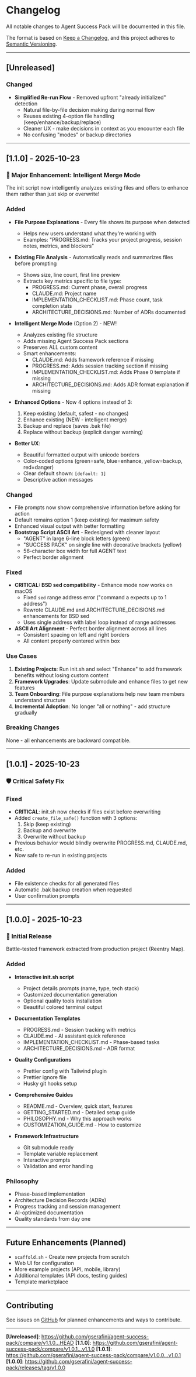 # Changelog

All notable changes to Agent Success Pack will be documented in this file.

The format is based on [Keep a Changelog](https://keepachangelog.com/en/1.0.0/),
and this project adheres to [Semantic Versioning](https://semver.org/spec/v2.0.0.html).

---

## [Unreleased]

### Changed

- **Simplified Re-run Flow** - Removed upfront "already initialized" detection
  - Natural file-by-file decision making during normal flow
  - Reuses existing 4-option file handling (keep/enhance/backup/replace)
  - Cleaner UX - make decisions in context as you encounter each file
  - No confusing "modes" or backup directories

---

## [1.1.0] - 2025-10-23

### 🎉 Major Enhancement: Intelligent Merge Mode

The init script now intelligently analyzes existing files and offers to enhance them rather than just skip or overwrite!

### Added

- **File Purpose Explanations** - Every file shows its purpose when detected
  - Helps new users understand what they're working with
  - Examples: "PROGRESS.md: Tracks your project progress, session notes, metrics, and blockers"

- **Existing File Analysis** - Automatically reads and summarizes files before prompting
  - Shows size, line count, first line preview
  - Extracts key metrics specific to file type:
    - PROGRESS.md: Current phase, overall progress
    - CLAUDE.md: Project name
    - IMPLEMENTATION_CHECKLIST.md: Phase count, task completion stats
    - ARCHITECTURE_DECISIONS.md: Number of ADRs documented

- **Intelligent Merge Mode** (Option 2) - NEW!
  - Analyzes existing file structure
  - Adds missing Agent Success Pack sections
  - Preserves ALL custom content
  - Smart enhancements:
    - CLAUDE.md: Adds framework reference if missing
    - PROGRESS.md: Adds session tracking section if missing
    - IMPLEMENTATION_CHECKLIST.md: Adds Phase 0 template if missing
    - ARCHITECTURE_DECISIONS.md: Adds ADR format explanation if missing

- **Enhanced Options** - Now 4 options instead of 3:
  1. Keep existing (default, safest - no changes)
  2. Enhance existing (NEW - intelligent merge)
  3. Backup and replace (saves .bak file)
  4. Replace without backup (explicit danger warning)

- **Better UX**:
  - Beautiful formatted output with unicode borders
  - Color-coded options (green=safe, blue=enhance, yellow=backup, red=danger)
  - Clear default shown: `[default: 1]`
  - Descriptive action messages

### Changed

- File prompts now show comprehensive information before asking for action
- Default remains option 1 (keep existing) for maximum safety
- Enhanced visual output with better formatting
- **Bootstrap Script ASCII Art** - Redesigned with cleaner layout
  - "AGENT" in large 6-line block letters (green)
  - "SUCCESS PACK" on single line with decorative brackets (yellow)
  - 56-character box width for full AGENT text
  - Perfect border alignment

### Fixed

- **CRITICAL: BSD sed compatibility** - Enhance mode now works on macOS
  - Fixed `sed` range address error ("command a expects up to 1 address")
  - Rewrote CLAUDE.md and ARCHITECTURE_DECISIONS.md enhancements for BSD sed
  - Uses single address with label loop instead of range addresses
- **ASCII Art Alignment** - Perfect border alignment across all lines
  - Consistent spacing on left and right borders
  - All content properly centered within box

### Use Cases

1. **Existing Projects**: Run init.sh and select "Enhance" to add framework benefits without losing custom content
2. **Framework Upgrades**: Update submodule and enhance files to get new features
3. **Team Onboarding**: File purpose explanations help new team members understand structure
4. **Incremental Adoption**: No longer "all or nothing" - add structure gradually

### Breaking Changes

None - all enhancements are backward compatible.

---

## [1.0.1] - 2025-10-23

### 🛡️ Critical Safety Fix

### Fixed

- **CRITICAL**: init.sh now checks if files exist before overwriting
- Added `create_file_safe()` function with 3 options:
  1. Skip (keep existing)
  2. Backup and overwrite
  3. Overwrite without backup
- Previous behavior would blindly overwrite PROGRESS.md, CLAUDE.md, etc.
- Now safe to re-run in existing projects

### Added

- File existence checks for all generated files
- Automatic .bak backup creation when requested
- User confirmation prompts

---

## [1.0.0] - 2025-10-23

### 🎉 Initial Release

Battle-tested framework extracted from production project (Reentry Map).

### Added

- **Interactive init.sh script**
  - Project details prompts (name, type, tech stack)
  - Customized documentation generation
  - Optional quality tools installation
  - Beautiful colored terminal output

- **Documentation Templates**
  - PROGRESS.md - Session tracking with metrics
  - CLAUDE.md - AI assistant quick reference
  - IMPLEMENTATION_CHECKLIST.md - Phase-based tasks
  - ARCHITECTURE_DECISIONS.md - ADR format

- **Quality Configurations**
  - Prettier config with Tailwind plugin
  - Prettier ignore file
  - Husky git hooks setup

- **Comprehensive Guides**
  - README.md - Overview, quick start, features
  - GETTING_STARTED.md - Detailed setup guide
  - PHILOSOPHY.md - Why this approach works
  - CUSTOMIZATION_GUIDE.md - How to customize

- **Framework Infrastructure**
  - Git submodule ready
  - Template variable replacement
  - Interactive prompts
  - Validation and error handling

### Philosophy

- Phase-based implementation
- Architecture Decision Records (ADRs)
- Progress tracking and session management
- AI-optimized documentation
- Quality standards from day one

---

## Future Enhancements (Planned)

- `scaffold.sh` - Create new projects from scratch
- Web UI for configuration
- More example projects (API, mobile, library)
- Additional templates (API docs, testing guides)
- Template marketplace

---

## Contributing

See issues on [GitHub](https://github.com/gserafini/agent-success-pack/issues) for planned enhancements and ways to contribute.

---

**[Unreleased]**: <https://github.com/gserafini/agent-success-pack/compare/v1.1.0...HEAD>
**[1.1.0]**: <https://github.com/gserafini/agent-success-pack/compare/v1.0.1...v1.1.0>
**[1.0.1]**: <https://github.com/gserafini/agent-success-pack/compare/v1.0.0...v1.0.1>
**[1.0.0]**: <https://github.com/gserafini/agent-success-pack/releases/tag/v1.0.0>
